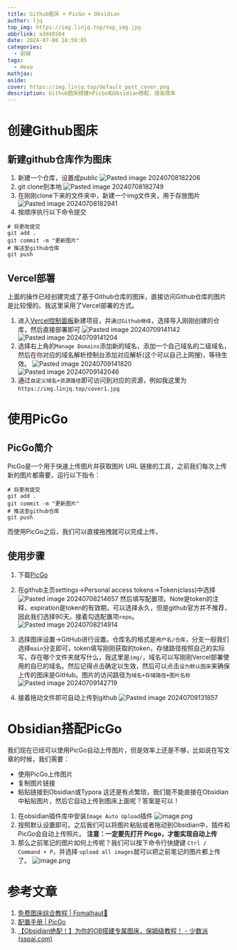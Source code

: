 ```yaml
---
title: Github图床 + PicGo + Obsidian
auther: ljq
top_img: https://img.linjq.top/top_img.jpg
abbrlink: a3d48504
date: 2024-07-08 16:59:05
categories:
  - 前端
tags:
  - Hexo
mathjax: 
aside: 
cover: https://img.linjq.top/default_post_cover.png
description: Github图床搭建+PicGo和Obsidian搭配，提高效率
---
```


# 创建Github图床
## 新建github仓库作为图床
1. 新建一个仓库，设置成public
![Pasted image 20240708182206](https://img.linjq.top/202407091529399.png)
2. git clone到本地
![Pasted image 20240708182749](https://img.linjq.top/202407091529400.png)
3. 在刚刚clone下来的文件夹中，新建一个img文件夹，用于存放图片
![Pasted image 20240708182941](https://img.linjq.top/202407091529401.png)
4. 按顺序执行以下命令提交
```git
# 将更改提交 
git add . 
git commit -m "更新图片" 
# 推送至github仓库 
git push
```
## Vercel部署
上面的操作已经创建完成了基于Github仓库的图床，直接访问Github仓库的图片是比较慢的。我这里采用了Vercel部署的方式。
1. 进入[Vercel控制面板](https://vercel.com/dashboard)新建项目，并`通过Github继续`，选择导入刚刚创建的仓库，然后直接部署即可
 ![Pasted image 20240709141142](https://img.linjq.top/202407091529402.png)
 ![Pasted image 20240709141204](https://img.linjq.top/202407091529403.png)
 2. 选择右上角的`Manage Domains`添加新的域名，添加一个自己域名的二级域名，然后在你对应的域名解析控制台添加对应解析(这个可以自己上网搜)，等待生效。
 ![Pasted image 20240709141820](https://img.linjq.top/202407091529404.png)
 ![Pasted image 20240709142046](https://img.linjq.top/202407091529405.png)
 3. 通过`自定义域名+资源路径`即可访问到对应的资源，例如我这里为`https://img.linjq.top/cover1.jpg`
 
# 使用PicGo
## PicGo简介
PicGo是一个用于快速上传图片并获取图片 URL 链接的工具，之前我们每次上传新的图片都需要，运行以下指令：
```
# 将更改提交 
git add . 
git commit -m "更新图片" 
# 推送至github仓库 
git push
```
而使用PicGo之后，我们可以直接拖拽就可以完成上传。

## 使用步骤

1. 下载[PicGo](https://github.com/Molunerfinn/PicGo/releases)
2. 在github主页settings->Personal access tokens->Token(class)中选择
![Pasted image 20240708214657](https://img.linjq.top/202407091529406.png)
然后填写配置项。Note是token的注释，expiration是token的有效期，可以选择永久，但是github官方并不推荐，因此我们选择90天。接着勾选配置项`repo`。
![Pasted image 20240708214914](https://img.linjq.top/202407091529407.png)

3. 选择图床设置->GitHub进行设置。仓库名的格式是`用户名/仓库`，分支一般我们选择`main`分支即可，token填写刚刚获取的token，存储路径按照自己的实际写，存在哪个文件夹就写什么，我这里是`img/`，域名可以写刚刚Vercel部署使用的自已的域名。然后记得点击确定以生效，然后可以点击`设为默认图床`来确保上传的图床是GitHub。图片的访问路径为`域名+存储路径+图片名称`
![Pasted image 20240709142719](https://img.linjq.top/202407091529408.png)
4. 接着拖动文件即可自动上传到github
![Pasted image 20240709131857](https://img.linjq.top/202407091529409.png)

# Obsidian搭配PicGo
我们现在已经可以使用PicGo自动上传图片，但是效率上还是不够，比如说在写文章的时候，我们需要：
* 使用PicGo上传图片
* 复制图片链接
* 粘贴链接到Obsidian或Typora
这还是有点繁琐，我们能不能直接在Obsidian中粘贴图片，然后它自动上传到图床上面呢？答案是可以！
1. 在obsidian插件库中安装`Image Auto Upload`插件
![image.png](https://img.linjq.top/20240709145038.png)
2. 按照默认设置即可。之后我们可以将图片粘贴或者拖动到Obsidian中，插件和PicGo会自动上传照片。
**注意：一定要先打开 Picgo，才能实现自动上传**
3. 那么之前笔记的图片如何上传呢？我们可以按下命令行快捷键 `Ctrl / Command + P`，并选择 `upload all images`就可以把之前笔记的图片都上传了。
 ![image.png](https://img.linjq.top/202407091528063.png)
 
# 参考文章
1. [免费图床综合教程 | Fomalhaut🥝](https://www.fomal.cc/posts/d7fb1ba1.html#1)
2. [配置手册 | PicGo](https://picgo.github.io/PicGo-Doc/zh/guide/config.html#github%E5%9B%BE%E5%BA%8A)
3. [【Obsidian绝配！】为你的OB搭建专属图床，保姆级教程！ - 少数派 (sspai.com)](https://sspai.com/post/75765#!)